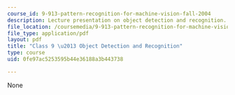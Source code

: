 ```yaml
---
course_id: 9-913-pattern-recognition-for-machine-vision-fall-2004
description: Lecture presentation on object detection and recognition.
file_location: /coursemedia/9-913-pattern-recognition-for-machine-vision-fall-2004/0fe97ac5253595b44e36188a3b443738_class_9.pdf
file_type: application/pdf
layout: pdf
title: "Class 9 \u2013 Object Detection and Recognition"
type: course
uid: 0fe97ac5253595b44e36188a3b443738

---
```

None